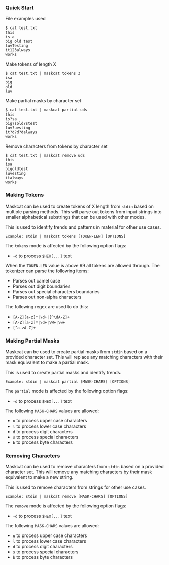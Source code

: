 ### Quick Start
File examples used
```
$ cat test.txt
this
is a
big old test
luvTesting
it123always
works
```
Make tokens of length X
```
$ cat test.txt | maskcat tokens 3
isa
big
old
luv
```
Make partial masks by character set
```
$ cat test.txt | maskcat partial uds
this
is?sa
big?sold?stest
luv?uesting
it?d?d?dalways
works
```
Remove characters from tokens by character set
```
$ cat test.txt | maskcat remove uds
this
isa
bigoldtest
luvesting
italways
works
```

### Making Tokens
Maskcat can be used to create tokens of X length from `stdin` based on multiple
parsing methods. This will parse out tokens from input strings into smaller
alphabetical substrings that can be used with other modes.

This is used to identify trends and patterns in material for other use cases.

```
Example: stdin | maskcat tokens [TOKEN-LEN] [OPTIONS]
```

The `tokens` mode is affected by the following option flags:
- `-d` to process `$HEX[...]` text

When the `TOKEN-LEN` value is above 99 all tokens are allowed through. The
tokenizer can parse the following items:
 - Parses out camel case
 - Parses out digit boundaries
 - Parses out special characters boundaries
 - Parses out non-alpha characters

The following regex are used to do this:
 - `[A-Z][a-z]*|\d+|[^\dA-Z]+`
 - `[A-Z][a-z]*|\d+|\W+|\w+`
 - `[^a-zA-Z]+`

### Making Partial Masks
Maskcat can be used to create partial masks from `stdin` based on a provided
character set. This will replace any matching characters with their mask
equivalent to make a partial mask.

This is used to create partial masks and identify trends.

```
Example: stdin | maskcat partial [MASK-CHARS] [OPTIONS]
```

The `partial` mode is affected by the following option flags:
- `-d` to process `$HEX[...]` text

The following `MASK-CHARS` values are allowed:
- `u` to process upper case characters
- `l` to process lower case characters
- `d` to process digit characters
- `s` to process special characters
- `b` to process byte characters

### Removing Characters
Maskcat can be used to remove characters from `stdin` based on a provided
character set. This will remove any matching characters by their mask
equivalent to make a new string.

This is used to remove characters from strings for other use cases.
```
Example: stdin | maskcat remove [MASK-CHARS] [OPTIONS]
```

The `remove` mode is affected by the following option flags:
- `-d` to process `$HEX[...]` text

The following `MASK-CHARS` values are allowed:
- `u` to process upper case characters
- `l` to process lower case characters
- `d` to process digit characters
- `s` to process special characters
- `b` to process byte characters

